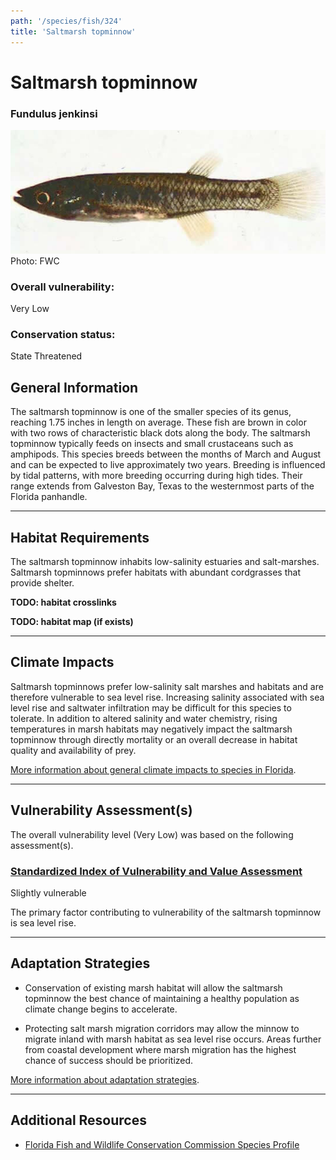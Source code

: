 ```yaml
---
path: '/species/fish/324'
title: 'Saltmarsh topminnow'
---
```


# Saltmarsh topminnow

### Fundulus jenkinsi

<div id="TopSection">

<div class="header-photo"><img src="324.jpg" alt="Photo for Saltmarsh topminnow"/>
<figcaption>Photo: FWC</figcaption></div>

<div>

### Overall vulnerability:

<div class="vulnerability vulnerability-low">Very Low</div>

### Conservation status:

State Threatened

</div>
</div>

## General Information

The saltmarsh topminnow is one of the smaller species of its genus, reaching 1.75 inches in length on average. These fish are brown in color with two rows of characteristic black dots along the body. The saltmarsh topminnow typically feeds on insects and small crustaceans such as amphipods. This species breeds between the months of March and August and can be expected to live approximately two years. Breeding is influenced by tidal patterns, with more breeding occurring during high tides.  Their range extends from Galveston Bay, Texas to the westernmost parts of the Florida panhandle.

<hr />

## Habitat Requirements



The saltmarsh topminnow inhabits low-salinity estuaries and salt-marshes. Saltmarsh topminnows prefer habitats with abundant cordgrasses that provide shelter.

**TODO: habitat crosslinks**

**TODO: habitat map (if exists)**

<hr />

## Climate Impacts

Saltmarsh topminnows prefer low-salinity salt marshes and habitats and are therefore vulnerable to sea level rise. Increasing salinity associated with sea level rise and saltwater infiltration may be difficult for this species to tolerate.  In addition to altered salinity and water chemistry, rising temperatures in marsh habitats may negatively impact the saltmarsh topminnow through directly mortality or an overall decrease in habitat quality and availability of prey.

[More information about general climate impacts to species in Florida](/impacts/species).



<hr />

## Vulnerability Assessment(s)

The overall vulnerability level (Very Low) was based on the following assessment(s).
#### 
<div class="vulnerability-header">
<h3><a href="/impacts/vulnerability/sivva/species">Standardized Index of Vulnerability and Value Assessment</a></h3>
<div class="vulnerability vulnerability-slight">Slightly vulnerable</div>
</div> 

The primary factor contributing to vulnerability of the saltmarsh topminnow is sea level rise.


<hr />

## Adaptation Strategies

- Conservation of existing marsh habitat will allow the saltmarsh topminnow the best chance of maintaining a healthy population as climate change begins to accelerate.

- Protecting salt marsh migration corridors may allow the minnow to migrate inland with marsh habitat as sea level rise occurs.  Areas further from coastal development where marsh migration has the highest chance of success should be prioritized.

[More information about adaptation strategies](/strategies).

<hr />


## Additional Resources

- [Florida Fish and Wildlife Conservation Commission Species Profile](https://myfwc.com/wildlifehabitats/profiles/saltwater/saltmarsh-topminnow/)
